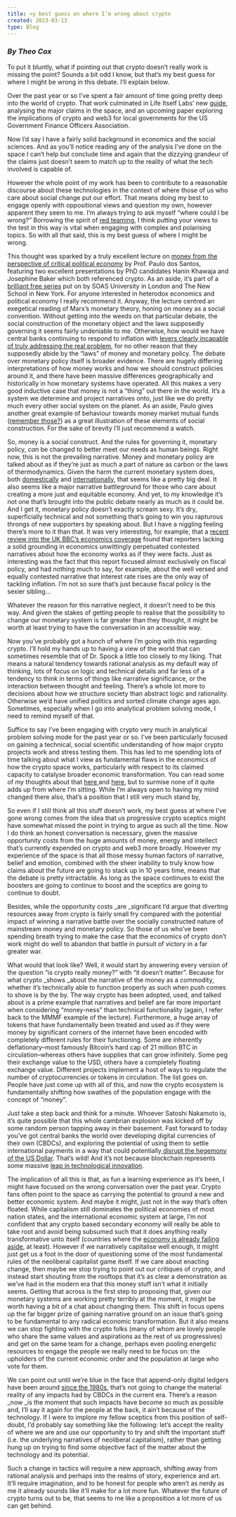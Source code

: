 ```yaml
---
title: <y best guess on where I’m wrong about crypto
created: 2023-03-13 
type: Blog
---
```


### _By Theo Cox_

To put it bluntly, what if pointing out that crypto doesn’t really work is missing the point? Sounds a bit odd I know, but that’s my best guess for where I might be wrong in this debate. I’ll explain below.

Over the past year or so I’ve spent a fair amount of time going pretty deep into the world of crypto. That work culminated in Life Itself Labs’ new [guide](https://web3.lifeitself.org/guide), analysing the major claims in the space, and an upcoming paper exploring the implications of crypto and web3 for local governments for the US Government Finance Officers Association. 

Now I’d say I have a fairly solid background in economics and the social sciences. And as you’ll notice reading any of the analysis I’ve done on the space I can’t help but conclude time and again that the dizzying grandeur of the claims just doesn’t seem to match up to the reality of what the tech involved is capable of. 

However the whole point of my work has been to contribute to a reasonable discourse about these technologies in the context of where those of us who care about social change put our effort. That means doing my best to engage openly with oppositional views and question my own, however apparent they seem to me. I’m always trying to ask myself “where could I be wrong?” Borrowing the spirit of [red teaming](https://www.techtarget.com/whatis/definition/red-teaming), I think putting your views to the test in this way is vital when engaging with complex and polarising topics. So with all that said, this is my best guess of where I might be wrong.

This thought was sparked by a truly excellent lecture on [money from the perspective of critical political economy](https://www.youtube.com/watch?v=kzpRY3Q4WKk&ab_channel=SOASXNSSR) by Prof. Paulo dos Santos, featuring two excellent presentations by PhD candidates Hanin Khawaja and Josephine Baker which both referenced crypto. As an aside, it’s part of a [brilliant free series](https://www.youtube.com/@SOASxNSSR) put on by SOAS University in London and The New School in New York. For anyone interested in heterodox economics and political economy I really recommend it. Anyway, the lecture centred an exegetical reading of Marx’s monetary theory, honing on money as a social convention. Without getting into the weeds on that particular debate, the social construction of the monetary object and the laws supposedly governing it seems fairly undeniable to me. Otherwise, how would we have central banks continuing to respond to inflation with [levers clearly incapable of truly addressing the real problem](https://www.newstatesman.com/quickfire/2022/11/bank-of-england-control-inflation), for no other reason that they supposedly abide by the “laws” of money and monetary policy. The debate over monetary policy itself is broader evidence. There are hugely differing interpretations of how money works and how we should construct policies around it, and there have been massive differences geographically and historically in how monetary systems have operated. All this makes a very good inductive case that money is not a “thing” out there in the world. It’s a system we determine and project narratives onto, just like we do pretty much every other social system on the planet. As an aside, Paulo gives another great example of behaviour towards money market mutual funds ([remember those?](https://www.thebalancemoney.com/reserve-primary-fund-3305671#:~:text=On%20Tuesday%2C%20September%2016%2C%202008,Monday's%20bankruptcy%20of%20Lehman%20Brothers.)) as a great illustration of these elements of social construction. For the sake of brevity I’ll just recommend a watch.

So, money is a social construct. And the rules for governing it, monetary policy, _can_ be changed to better meet our needs as human beings. Right now, this is not the prevailing narrative. Money and monetary policy are talked about as if they’re just as much a part of nature as carbon or the laws of thermodynamics. Given the harm the current monetary system does, both [domestically](https://www.jrf.org.uk/press/additional-400000-people-pulled-poverty-mortgage-rates-55) and [internationally](https://publichealthreviews.biomedcentral.com/articles/10.1186/s40985-017-0059-2), that seems like a pretty big deal. It also seems like a major narrative battleground for those who care about creating a more just and equitable economy. And yet, to my knowledge it’s not one that’s brought into the public debate nearly as much as it could be. And I get it, monetary policy doesn’t exactly scream sexy. It’s dry, superficially technical and not something that’s going to win you rapturous throngs of new supporters by speaking about. But I have a niggling feeling there’s more to it than that. It was very interesting, for example, that a [recent review into the UK BBC’s economics coverage](https://www.bbc.co.uk/aboutthebbc/documents/thematic-review-taxation-public-spending-govt-borrowing-debt.pdf) found that reporters lacking a solid grounding in economics unwittingly perpetuated contested narratives about how the economy works as if they were facts. Just as interesting was the fact that this report focused almost exclusively on fiscal policy, and had nothing much to say, for example, about the well versed and equally contested narrative that interest rate rises are the only way of tackling inflation. I’m not so sure that’s just because fiscal policy is the sexier sibling…

Whatever the reason for this narrative neglect, it doesn’t need to be this way. And given the stakes of getting people to realise that the possibility to change our monetary system is far greater than they thought, it might be worth at least trying to have the conversation in an accessible way. 

Now you’ve probably got a hunch of where I’m going with this regarding crypto. I’ll hold my hands up to having a view of the world that can sometimes resemble that of Dr. Spock a little too closely to my liking. That means a natural tendency towards rational analysis as my default way of thinking, lots of focus on logic and technical details and far less of a tendency to think in terms of things like narrative significance, or the interaction between thought and feeling. There’s a whole lot more to decisions about how we structure society than abstract logic and rationality. Otherwise we’d have unified politics and sorted climate change ages ago. Sometimes, especially when I go into analytical problem solving mode, I need to remind myself of that. 

Suffice to say I’ve been engaging with crypto very much in analytical problem solving mode for the past year or so. I’ve been particularly focused on gaining a technical, social scientific understanding of how major crypto projects work and stress testing them. This has led to me spending lots of time talking about what I view as fundamental flaws in the economics of how the crypto space works, particularly with respect to its claimed capacity to catalyse broader economic transformation. You can read some of my thoughts about that [here ](https://web3.lifeitself.org/claims/can-solve-public-goods-problem)and [here](https://web3.lifeitself.org/claims/can-financialize), but to surmise none of it quite adds up from where I’m sitting. While I’m always open to having my mind changed there also, that’s a position that I still very much stand by,

So even if I still think all this stuff doesn’t work, my best guess at where I’ve gone wrong comes from the idea that us progressive crypto sceptics might have somewhat missed the point in trying to argue as such all the time. Now I do think an honest conversation is necessary, given the massive opportunity costs from the huge amounts of money, energy and intellect that’s currently expended on crypto and web3 more broadly. However my experience of the space is that all those messy human factors of narrative, belief and emotion, combined with the sheer inability to truly know how claims about the future are going to stack up in 10 years time, means that the debate is pretty intractable. As long as the space continues to exist the boosters are going to continue to boost and the sceptics are going to continue to doubt. 

Besides, while the opportunity costs _are _significant I’d argue that diverting resources away from crypto is fairly small fry compared with the potential impact of winning a narrative battle over the socially constructed nature of mainstream money and monetary policy. So those of us who’ve been spending breath trying to make the case that the economics of crypto don’t work might do well to abandon that battle in pursuit of victory in a far greater war. 

What would that look like? Well, it would start by answering every version of the question “is crypto really money?” with “it doesn’t matter”. Because for what crypto _shows _about the narrative of the money as a commodity, whether it’s technically able to function properly as such when push comes to shove is by the by. The way crypto has been adopted, used, and talked about is a prime example that narratives and belief are far more important when considering “money-ness” than technical functionality (again, I refer back to the MMMF example of the lecture). Furthermore, a huge array of tokens that have fundamentally been treated and used as if they were money by significant corners of the internet have been encoded with completely different rules for their functioning. Some are inherently deflationary–most famously Bitcoin’s hard cap of 21 million BTC in circulation–whereas others have supplies that can grow infinitely. Some peg their exchange value to the USD, others have a completely floating exchange value. Different projects implement a host of ways to regulate the  number of cryptocurrencies or tokens in circulation. The list goes on. People have just come up with all of this, and now the crypto ecosystem is fundamentally shifting how swathes of the population engage with the concept of “money”.

Just take a step back and think for a minute. Whoever Satoshi Nakamoto is, it’s quite possible that this whole cambrian explosion was kicked off by some random person tapping away in their basement. Fast forward to today you’ve got central banks the world over developing digital currencies of their own (CBDCs), and exploring the potential of using them to settle international payments in a way that could potentially[ disrupt the hegemony of the US Dollar](https://blogs.law.ox.ac.uk/blog-post/2022/12/central-bank-digital-currencies-and-global-financial-system-dollar-dethroned). That’s wild! And it’s not because blockchain represents some massive [leap in technological innovation](https://www.youtube.com/watch?v=tspGVbmMmVA).

The implication of all this is that, as fun a learning experience as it’s been, I might have focused on the wrong conversation over the past year. Crypto fans often point to the space as carrying the potential to ground a new and better economic system. And maybe it might, just not in the way that’s often floated. While capitalism still dominates the political economies of most nation states, and the international economic system at large, I’m not confident that any crypto based secondary economy will really be able to take root and avoid being subsumed such that it does anything really transformative unto itself (countries where the [economy is already failing aside](https://web3.lifeitself.org/claims/is-better-payments), at least). However if we narratively capitalise well enough, it might just get us a foot in the door of questioning some of the most fundamental rules of the neoliberal capitalist game itself. If we care about enacting change, then maybe we stop trying to point out our critiques of crypto, and instead start shouting from the rooftops that it’s as clear a demonstration as we’ve had in the modern era that this money stuff isn’t what it initially seems. Getting that across is the first step to proposing that, given our monetary systems are working pretty terribly at the moment, it might be worth having a bit of a chat about changing them. This shift in focus opens up the far bigger prize of gaining narrative ground on an issue that’s going to be fundamental to any radical economic transformation. But it also means we can stop fighting with the crypto folks (many of whom are lovely people who share the same values and aspirations as the rest of us progressives) and get on the same team for a change, perhaps even pooling energetic resources to engage the people we really need to be focus on: the upholders of the current economic order and the population at large who vote for them.

We can point out until we’re blue in the face that append-only digital ledgers have been around [since the 1980s](https://www.google.com/search?q=append+only+ledgers+1980s&oq=append+only+ledgers+1980s&aqs=chrome..69i57j33i160.2571j0j7&sourceid=chrome&ie=UTF-8), that’s not going to change the material reality of any impacts had by CBDCs in the current era. There’s a reason _now _is the moment that such impacts have become so much as possible and, I’ll say it again for the people at the back, it ain’t because of the technology. If I were to implore my fellow sceptics from this position of self-doubt, I’d probably say something like the following: let’s accept the reality of where we are and use our opportunity to try and shift the important stuff (i.e. the underlying narratives of neoliberal capitalism), rather than getting hung up on trying to find some objective fact of the matter about the technology and its potential. 

Such a change in tactics will require a new approach, shifting away from rational analysis and perhaps into the realms of story, experience and art. It’ll require imagination, and to be honest for people who aren’t as nerdy as me it already sounds like it’ll make for a lot more fun. Whatever the future of crypto turns out to be, that seems to me like a proposition a lot more of us can get behind.
